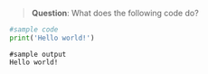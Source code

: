 > **Question**: What does the following code do?

```python
#sample code
print('Hello world!')
```

```Output
#sample output
Hello world!
```
